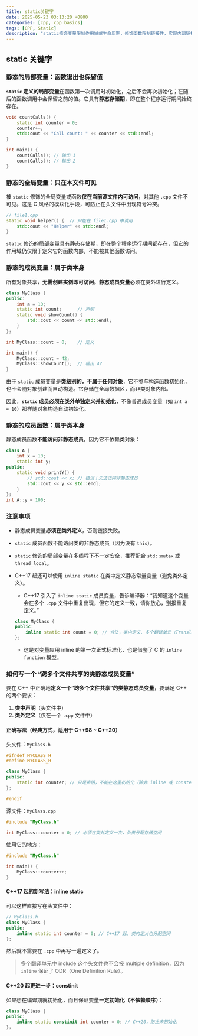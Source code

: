 ```yaml
---
title: static关键字
date: 2025-05-23 03:13:20 +0800
categories: [cpp, cpp basics]
tags: [CPP, Static]
description: "static修饰变量限制作用域或生命周期，修饰函数限制链接性，实现内部链接和持久存储。"
---
```

## static 关键字

### 静态的局部变量：**函数退出也保留值**

**`static` 定义的局部变量**在函数第一次调用时初始化，之后不会再次初始化；在随后的函数调用中会保留之前的值。它具有**静态存储期**，即在整个程序运行期间始终存在。

```cpp
void countCalls() {
    static int counter = 0;
    counter++;
    std::cout << "Call count: " << counter << std::endl;
}

int main() {
    countCalls(); // 输出 1
    countCalls(); // 输出 2
}
```

### 静态的全局变量：**只在本文件可见**

被 `static` 修饰的全局变量或函数**仅在当前源文件内可访问**，对其他 `.cpp` 文件不可见。这是 C 风格的模块化手段，可防止在头文件中出现符号冲突。

```cpp
// file1.cpp
static void helper() {  // 只能在 file1.cpp 中调用
    std::cout << "Helper" << std::endl;
}
```

`static` 修饰的局部变量具有静态存储期，即在整个程序运行期间都存在，但它的作用域仍仅限于定义它的函数内部，不能被其他函数访问。

### 静态的成员变量：**属于类本身**

所有对象共享，**无需创建实例即可访问**。**静态成员变量**必须在类外进行定义。

```cpp
class MyClass {
public:
    int a = 10;
    static int count;      // 声明
    static void showCount() {
        std::cout << count << std::endl;
    }
};

int MyClass::count = 0;    // 定义

int main() {
    MyClass::count = 42;
    MyClass::showCount();  // 输出 42
}
```

由于 `static` 成员变量是**类级别的，不属于任何对象**，它不参与构造函数初始化，也不会随对象创建而自动构造。它存储在全局数据区，而非类对象内部。

因此，**`static` 成员必须在类外单独定义并初始化**，不像普通成员变量（如 `int a = 10`）那样随对象构造自动初始化。

### 静态的成员函数：**属于类本身**

静态成员函数**不能访问非静态成员**，因为它不依赖类对象：

```cpp
class A {
    int x = 10;
    static int y;
public:
    static void printY() {
        // std::cout << x; // 错误！无法访问非静态成员
        std::cout << y << std::endl;
    }
};
int A::y = 100;
```

### 注意事项

- 静态成员变量**必须在类外定义**，否则链接失败。

- `static` 成员函数不能访问类的非静态成员（因为没有 `this`）。

- `static` 修饰的局部变量在多线程下不一定安全，推荐配合 `std::mutex` 或 `thread_local`。

- C++17 起还可以使用 `inline static` 在类中定义静态常量变量（避免类外定义）。

  - C++17 引入了 `inline static` 成员变量，告诉编译器：“我知道这个变量会在多个 `.cpp` 文件中重复出现，但它的定义一致，请你放心，别报重复定义。”

  ```cpp
  class MyClass {
  public:
      inline static int count = 0; // 合法，类内定义、多个翻译单元（Translation Unit, TU）不冲突
  };
  ```

  - 这是对变量应用 inline 的第一次正式标准化，也是借鉴了 C 的 `inline function` 模型。


### 如何写一个 “跨多个文件共享的类静态成员变量” 

要在 C++ 中正确地**定义一个“跨多个文件共享”的类静态成员变量**，要满足 C++ 的两个要求：

1. **类中声明**（头文件中）
2. **类外定义**（仅在一个 `.cpp` 文件中）

#### 正确写法（经典方式，适用于 C++98 ~ C++20）

头文件：`MyClass.h`

```cpp
#ifndef MYCLASS_H
#define MYCLASS_H

class MyClass {
public:
    static int counter; // 只是声明，不能在这里初始化（除非 inline 或 constexpr）
};

#endif
```

源文件：`MyClass.cpp`

```cpp
#include "MyClass.h"

int MyClass::counter = 0; // 必须在类外定义一次，负责分配存储空间
```

使用它的地方：

```cpp
#include "MyClass.h"

int main() {
    MyClass::counter++;
}
```

#### C++17 起的新写法：inline static

可以这样直接写在头文件中：

```cpp
// MyClass.h
class MyClass {
public:
    inline static int counter = 0; // C++17 起，类内定义也分配空间
};
```

然后就不需要在 `.cpp` 中再写一遍定义了。

> 多个翻译单元中 include 这个头文件也不会报 multiple definition，因为 `inline` 保证了 ODR（One Definition Rule）。

#### C++20 起更进一步：constinit

如果想在编译期就初始化，而且保证变量**一定初始化（不依赖顺序）**：

```cpp
class MyClass {
public:
    inline static constinit int counter = 0; // C++20，防止未初始化
};
```
